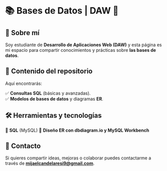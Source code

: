 # 📚 Bases de Datos | DAW 💾

## 🚀 Sobre mí  
Soy estudiante de **Desarrollo de Aplicaciones Web (DAW)** y esta página es mi espacio para compartir conocimientos y prácticas sobre **las bases de datos**.  

## 📌 Contenido del repositorio  
Aquí encontrarás:  

✅ **Consultas SQL** (básicas y avanzadas).  
✅ **Modelos de bases de datos** y diagramas **ER**.  

## 🛠️ Herramientas y tecnologías  
🔹 **SQL** (MySQL)
🔹 **Diseño ER con dbdiagram.io y MySQL Workbench**

## 📢 Contacto  
Si quieres compartir ideas, mejoras o colaborar puedes contactarme a través de **mijaelcandelaresi9@gmail.com**.  

